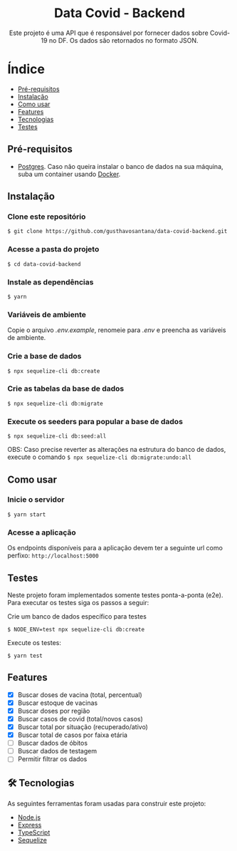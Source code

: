 <h1 align="center">Data Covid - Backend</h1>

<p align="center">Este projeto é uma API que é responsável por fornecer dados sobre Covid-19 no DF. Os dados são retornados no formato JSON.</p>

Índice
=================
<!--ts-->
   * [Pré-requisitos](#pre-requisitos)
   * [Instalação](#instalacao)
   * [Como usar](#como-usar)
   * [Features](#features)
   * [Tecnologias](#tecnologias)
   * [Testes](#testes)
<!--te-->



<h2 id="pre-requisitos">Pré-requisitos</h2>

- [Postgres](https://www.postgresql.org/download/). Caso não queira instalar o banco de dados na sua máquina, suba um container usando [Docker](https://hub.docker.com/_/postgres/).

<h2 id="instalacao">Instalação</h2>

### Clone este repositório
```
$ git clone https://github.com/gusthavosantana/data-covid-backend.git
```
### Acesse a pasta do projeto
```
$ cd data-covid-backend
```

### Instale as dependências
```
$ yarn
```
### Variáveis de ambiente
Copie o arquivo *.env.example*, renomeie para *.env* e preencha as variáveis de ambiente.

### Crie a base de dados
```
$ npx sequelize-cli db:create
```

### Crie as tabelas da base de dados
```
$ npx sequelize-cli db:migrate
```

### Execute os seeders para popular a base de dados
```
$ npx sequelize-cli db:seed:all
```

OBS: Caso precise reverter as alterações na estrutura do banco de dados, execute o comando `$ npx sequelize-cli db:migrate:undo:all`

<h2 id="como-usar">Como usar</h2>

### Inicie o servidor
```
$ yarn start
```

### Acesse a aplicação
Os endpoints disponíveis para a aplicação devem ter a seguinte url como perfixo: `http://localhost:5000`

<h2 id="testes">Testes</h2>

Neste projeto foram implementados somente testes ponta-a-ponta (e2e). Para executar os testes siga os passos a seguir:

Crie um banco de dados específico para testes
```
$ NODE_ENV=test npx sequelize-cli db:create
```

Execute os testes:
```
$ yarn test
```


<h2 id="features">Features</h2>

- [x] Buscar doses de vacina (total, percentual)
- [x] Buscar estoque de vacinas
- [x] Buscar doses por região
- [x] Buscar casos de covid (total/novos casos)
- [x] Buscar total por situação (recuperado/ativo)
- [x] Buscar total de casos por faixa etária
- [ ] Buscar dados de óbitos
- [ ] Buscar dados de testagem
- [ ] Permitir filtrar os dados

<h2 id="tecnologias">🛠 Tecnologias</h2>

As seguintes ferramentas foram usadas para construir este projeto:

- [Node.js](https://nodejs.org/en/)
- [Express](https://expressjs.com/)
- [TypeScript](https://www.typescriptlang.org/)
- [Sequelize](https://sequelize.org/)


